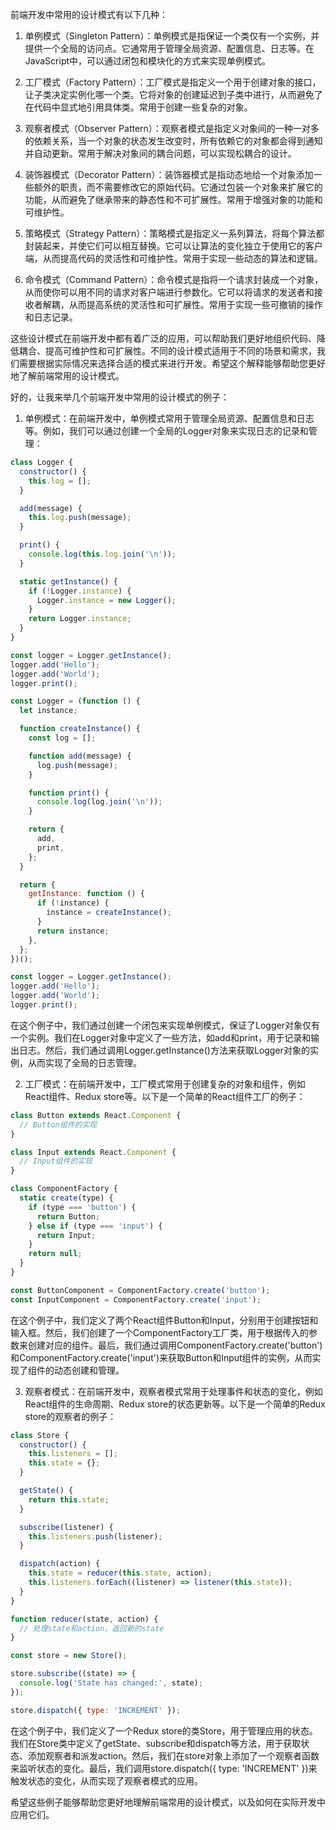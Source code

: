 前端开发中常用的设计模式有以下几种：

1. 单例模式（Singleton Pattern）：单例模式是指保证一个类仅有一个实例，并提供一个全局的访问点。它通常用于管理全局资源、配置信息、日志等。在JavaScript中，可以通过闭包和模块化的方式来实现单例模式。

2. 工厂模式（Factory Pattern）：工厂模式是指定义一个用于创建对象的接口，让子类决定实例化哪一个类。它将对象的创建延迟到子类中进行，从而避免了在代码中显式地引用具体类。常用于创建一些复杂的对象。

3. 观察者模式（Observer Pattern）：观察者模式是指定义对象间的一种一对多的依赖关系，当一个对象的状态发生改变时，所有依赖它的对象都会得到通知并自动更新。常用于解决对象间的耦合问题，可以实现松耦合的设计。

4. 装饰器模式（Decorator Pattern）：装饰器模式是指动态地给一个对象添加一些额外的职责，而不需要修改它的原始代码。它通过包装一个对象来扩展它的功能，从而避免了继承带来的静态性和不可扩展性。常用于增强对象的功能和可维护性。

5. 策略模式（Strategy Pattern）：策略模式是指定义一系列算法，将每个算法都封装起来，并使它们可以相互替换。它可以让算法的变化独立于使用它的客户端，从而提高代码的灵活性和可维护性。常用于实现一些动态的算法和逻辑。

6. 命令模式（Command Pattern）：命令模式是指将一个请求封装成一个对象，从而使你可以用不同的请求对客户端进行参数化。它可以将请求的发送者和接收者解耦，从而提高系统的灵活性和可扩展性。常用于实现一些可撤销的操作和日志记录。

这些设计模式在前端开发中都有着广泛的应用，可以帮助我们更好地组织代码、降低耦合、提高可维护性和可扩展性。不同的设计模式适用于不同的场景和需求，我们需要根据实际情况来选择合适的模式来进行开发。希望这个解释能够帮助您更好地了解前端常用的设计模式。

好的，让我来举几个前端开发中常用的设计模式的例子：

1. 单例模式：在前端开发中，单例模式常用于管理全局资源、配置信息和日志等。例如，我们可以通过创建一个全局的Logger对象来实现日志的记录和管理：

```js
class Logger {
  constructor() {
    this.log = [];
  }

  add(message) {
    this.log.push(message);
  }

  print() {
    console.log(this.log.join('\n'));
  }

  static getInstance() {
    if (!Logger.instance) {
      Logger.instance = new Logger();
    }
    return Logger.instance;
  }
}

const logger = Logger.getInstance();
logger.add('Hello');
logger.add('World');
logger.print();
```

```javascript
const Logger = (function () {
  let instance;

  function createInstance() {
    const log = [];

    function add(message) {
      log.push(message);
    }

    function print() {
      console.log(log.join('\n'));
    }

    return {
      add,
      print,
    };
  }

  return {
    getInstance: function () {
      if (!instance) {
        instance = createInstance();
      }
      return instance;
    },
  };
})();

const logger = Logger.getInstance();
logger.add('Hello');
logger.add('World');
logger.print();
```

在这个例子中，我们通过创建一个闭包来实现单例模式，保证了Logger对象仅有一个实例。我们在Logger对象中定义了一些方法，如add和print，用于记录和输出日志。然后，我们通过调用Logger.getInstance()方法来获取Logger对象的实例，从而实现了全局的日志管理。

2. 工厂模式：在前端开发中，工厂模式常用于创建复杂的对象和组件，例如React组件、Redux store等。以下是一个简单的React组件工厂的例子：

```javascript
class Button extends React.Component {
  // Button组件的实现
}

class Input extends React.Component {
  // Input组件的实现
}

class ComponentFactory {
  static create(type) {
    if (type === 'button') {
      return Button;
    } else if (type === 'input') {
      return Input;
    }
    return null;
  }
}

const ButtonComponent = ComponentFactory.create('button');
const InputComponent = ComponentFactory.create('input');
```

在这个例子中，我们定义了两个React组件Button和Input，分别用于创建按钮和输入框。然后，我们创建了一个ComponentFactory工厂类，用于根据传入的参数来创建对应的组件。最后，我们通过调用ComponentFactory.create('button')和ComponentFactory.create('input')来获取Button和Input组件的实例，从而实现了组件的动态创建和管理。

3. 观察者模式：在前端开发中，观察者模式常用于处理事件和状态的变化，例如React组件的生命周期、Redux store的状态更新等。以下是一个简单的Redux store的观察者的例子：

```javascript
class Store {
  constructor() {
    this.listeners = [];
    this.state = {};
  }

  getState() {
    return this.state;
  }

  subscribe(listener) {
    this.listeners.push(listener);
  }

  dispatch(action) {
    this.state = reducer(this.state, action);
    this.listeners.forEach((listener) => listener(this.state));
  }
}

function reducer(state, action) {
  // 处理state和action，返回新的state
}

const store = new Store();

store.subscribe((state) => {
  console.log('State has changed:', state);
});

store.dispatch({ type: 'INCREMENT' });
```

在这个例子中，我们定义了一个Redux store的类Store，用于管理应用的状态。我们在Store类中定义了getState、subscribe和dispatch等方法，用于获取状态、添加观察者和派发action。然后，我们在store对象上添加了一个观察者函数来监听状态的变化。最后，我们调用store.dispatch({ type: 'INCREMENT' })来触发状态的变化，从而实现了观察者模式的应用。

希望这些例子能够帮助您更好地理解前端常用的设计模式，以及如何在实际开发中应用它们。